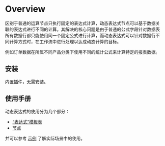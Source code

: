 # Overview

<PluginInfo name="workflow-dynamic-calculation" link="/handbook/workflow-dynamic-calculation"></PluginInfo>

区别于普通的运算节点只执行固定的表达式计算，动态表达式节点可以基于数据关联的表达式进行不同的计算。其解决的核心问题是由于普通的公式字段针对数据表所有数据行都只能使用同一个固定公式进行计算，而动态表达式可以针对数据行不同计算方式时，在工作流中进行处理以达成动态计算的目标。

例如订单数据在所属不同产品分类下使用不同的统计公式来计算特定的报表数据。

## 安装

内置插件，无需安装。

## 使用手册

动态表达式的使用分为几个部分：

- [“表达式”模板表](./collection.md)
- [节点](./node.md)

并可以参考 [示例](./example.md) 了解实际场景中的使用。
